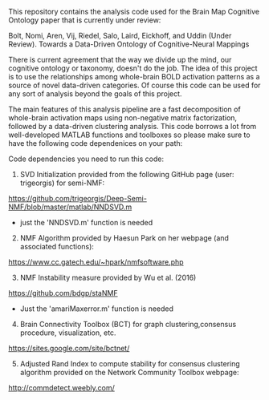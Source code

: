 This repository contains the analysis code used for the Brain Map Cognitive Ontology paper that is currently under review:

Bolt, Nomi, Aren, Vij, Riedel, Salo, Laird, Eickhoff, and Uddin (Under Review). Towards a Data-Driven Ontology of Cognitive-Neural Mappings

There is current agreement that the way we divide up the mind, our cognitive ontology or taxonomy, doesn't do the job. The idea of this project is to use the relationships among whole-brain BOLD activation patterns as a source of novel data-driven categories. Of course this code can be used for any sort of analysis beyond the goals of this project.

The main features of this analysis pipeline are a fast decomposition of whole-brain activation maps using non-negative matrix factorization, followed by a data-driven clustering analysis. This code borrows a lot from well-developed MATLAB functions and toolboxes so please make sure to have the following code dependenices on your path:

Code dependencies you need to run this code:

1. SVD Initialization provided from the following GitHub page (user: trigeorgis) for semi-NMF: 

https://github.com/trigeorgis/Deep-Semi-NMF/blob/master/matlab/NNDSVD.m

* just the 'NNDSVD.m' function is needed

2. NMF Algorithm provided by Haesun Park on her webpage (and associated functions):

https://www.cc.gatech.edu/~hpark/nmfsoftware.php

3. NMF Instability measure provided by Wu et al. (2016)

https://github.com/bdgp/staNMF

* Just the 'amariMaxerror.m' function is needed

4. Brain Connectivity Toolbox (BCT) for graph clustering,consensus procedure, visualization, etc.

https://sites.google.com/site/bctnet/

5. Adjusted Rand Index to compute stability for consensus clustering algorithm provided on the Network Community Toolbox webpage:

http://commdetect.weebly.com/



